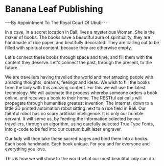 # Banana Leaf Publishing

---By Appointment To The Royal Court Of Ubub---

In a cave, in a secret location in Bali, lives a mysterious Woman. She is the maker of books.
The books have a beautiful aura of spirituality, they are handmade of rice paper, and beutifully decorated.
They are calling out to be filled with spiritual content, because they are otherwise empty.

Let's connect these books through space and time, and fill them with the content they deserve. Let's connect the past,
through the present, to the future.

We are travellers having travelled the world and met amazing people with amazing thoughts, dreams, feelings and ideas.
We wish to fill the books from the lady with this amazing content. For this we will use the latest technology. We
will automate the process whereby someone orders a book online, and receives a book to their home. The RESTful api calls will  propagate through
humanities greatest invention, The Internet, down to a little 3D printed automation robot sitting next to a rice field in
Bali. Our faithful robot has no scary artificial intelligence. It is only our humble servant. It will serve us, by
feeding the information colected by our travellers, through an algorithm, using carefully selected True Type Fonts, into
g-code to be fed into our custum built lazer engraver.

Our lady will then take these sacred pages and bind them into a books. Each book handmade. Each book unique. For you and for everyone and everything you love.

This is how we will show to the world what our most beautiful lady can do.
